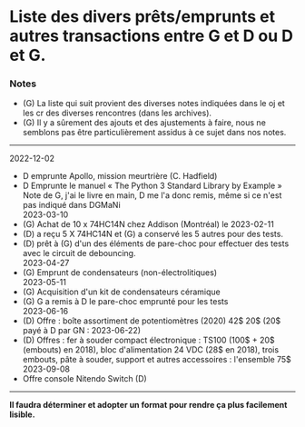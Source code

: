 # Liste des divers prêts/emprunts et autres transactions entre G et D ou D et G.

### Notes  
- (G) La liste qui suit provient des diverses notes indiquées dans le oj et les cr
 des diverses rencontres (dans les archives).  
- (G) Il y a sûrement des ajouts et des ajustements à faire, nous ne semblons pas
 être particulièrement assidus à ce sujet dans nos notes.
---
2022-12-02  
- D emprunte Apollo, mission meurtrière (C. Hadfield)  
- D Emprunte le manuel « The Python 3 Standard Library by Example »  
Note de G, j'ai le livre en main, D me l'a donc remis, même si ce n'est pas indiqué dans DGMaNi  
2023-03-10  
- (G) Achat de 10 x 74HC14N chez Addison (Montréal) le 2023-02-11  
- (D) a reçu 5 X 74HC14N et (G) a conservé les 5 autres pour des tests.  
- (D) prêt à (G) d'un des éléments de pare-choc pour effectuer des tests avec le circuit de debouncing.  
2023-04-27  
- (G) Emprunt de condensateurs (non-électrolitiques)  
2023-05-11  
- (G) Acquisition d'un kit de condensateurs céramique  
- (G) G a remis à D le pare-choc emprunté pour les tests  
2023-06-16  
- (D) Offre : boîte assortiment de potentiomètres (2020) 42$ 20$ (20$ payé à D par GN : 2023-06-22)  
- (D) Offres : fer à souder compact électronique : TS100 (100$ + 20$ (embouts) en 2018), bloc d'alimentation 24 VDC (28$ en 2018), trois embouts, pâte à souder, support et autres accessoires : l'ensemble 75$  
2023-09-08  
- Offre console Nitendo Switch (D)  
---

**Il faudra déterminer et adopter un format pour rendre ça plus facilement lisible.**
